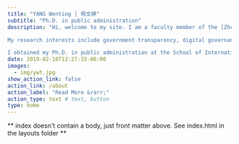 ```yaml
---
title: "YANG Wenting | 杨文婷"
subtitle: "Ph.D. in public administration"
description: "Hi, welcome to my site. I am a faculty member of the [Zhou Enlai School of Government]( https://zfxy.nankai.edu.cn/), Nankai University. My official website is [here](https://yangwentingnku.github.io/).

My research interests include government transparency, digital governance, and coproduction. My research primarily focuses on why and how government responds to information requests, and how information interventions affect citizen coproduction in the digital platform.

I obtained my Ph.D. in public administration at the School of International and Public Affairs, Shanghai Jiao Tong University. I am extraordinarily honored and grateful to have Professor Bo Fan as my adviser. He had supported and guided me in my academic progress."
date: 2019-02-18T12:27:33-06:00
images:
  - img/ywt.jpg
show_action_link: false
action_link: /about
action_label: "Read More &rarr;"
action_type: text # text, button
type: home
---
```


** index doesn't contain a body, just front matter above.
See index.html in the layouts folder **
